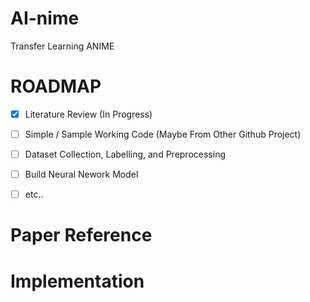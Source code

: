 # AI-nime

Transfer Learning ANIME 



# ROADMAP

- [x]  Literature Review (In Progress)

- [ ]  Simple / Sample Working Code (Maybe From Other Github Project)

- [ ]  Dataset Collection, Labelling, and Preprocessing 

- [ ]  Build Neural Nework Model 

- [ ]  etc..



# Paper Reference



# Implementation

